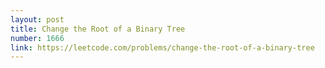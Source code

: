 ```yaml
---
layout: post
title: Change the Root of a Binary Tree
number: 1666
link: https://leetcode.com/problems/change-the-root-of-a-binary-tree
---
```


